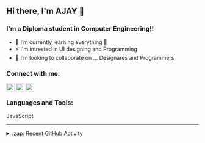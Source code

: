 ## Hi there, I'm AJAY 👋

### I'm a Diploma student in Computer Engineering!!

- 🌱 I’m currently learning everything 🤣
- ⚡ I'm intrested in UI designing and Programming
- 💞️ I’m looking to collaborate on ... Designares and Programmers

### Connect with me:

[<img align="left" alt="gmail.com" width="22px" src="https://image.flaticon.com/icons/png/512/324/324123.png" />][gmail]

[<img align="left" alt="Ajay | Whatsapp" width="22px" src="https://image.flaticon.com/icons/png/512/2111/2111763.png" />][whatsapp]

[<img align="left" alt="Ajay | Instagram" width="22px" src="https://image.flaticon.com/icons/png/512/2111/2111421.png" />][instagram]

<br />

### Languages and Tools:
JavaScript
<br />

---

<details>
  <summary>:zap: Recent GitHub Activity</summary>
  
<!--START_SECTION:activity-->
1. 😜 First Android Project [QR Registry](https://github.com/AjayCherayi/QR-Registry)

<!--END_SECTION:activity-->

</details>


[instagram]: https://www.instagram.com/aj.ay.c
[whatsapp]: https://wa.me/9947116012
[gmail]: mailto:ajayinbox3@gmail.com
